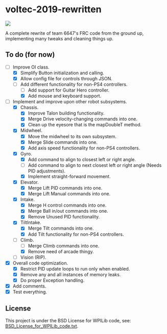 
# voltec-2019-rewritten

<p align="left"><a  href="https://github.com/pacoito123/voltec-2019-rewritten"  target="_blank"><img  src="https://i.imgur.com/F4focyC.png"></a></p>

A complete rewrite of team 6647's FRC code from the ground up, implementing many tweaks and cleaning things up.

## To do (for now)

 - [ ] Improve OI class.
	 - [x] Simplify Button initialization and calling.
	 - [x] Allow config file for controls through JSON.
	 - [ ] Add different functionality for non-PS4 controllers.
		 - [ ] Add support for Guitar Hero controller.
		 - [x] Add mouse and keyboard support.
 - [ ] Implement and improve upon other robot subsystems.
	 - [x] Chassis.
		 - [x] Improve Talon building functionality.
		 - [x] Merge Drive velocity-changing commands into one.
		 - [x] Clean up the eyesore that is the mapDoubleT method.
	 - [x] Midwheel.
		 - [x] Move the midwheel to its own subsystem.
		 - [x] Merge Slide commands into one.
		 - [x] Add axis speed functionality for non-PS4 controllers.
	 - [x] Gyro.
		 - [x] Add command to align to closest left or right angle.
		 - [ ] Add command to align to next closest left or right angle (Needs PID adjustments).
		 - [x] Implement straight-forward movement.
	 - [x] Elevator.
		 - [x] Merge Lift PID commands into one.
		 - [x] Merge Lift Manual commands into one.
	 - [x] Intake.
		 - [x] Merge H control commands into one.
		 - [x] Merge Ball in/out commands into one.
		 - [x] Remove Unused PID functionality.
	 - [x] TiltIntake.
		 - [x] Merge Tilt commands into one.
		 - [x] Add Tilt functionality for non-PS4 controllers.
	 - [ ] Climb.
		 - [ ] Merge Climb commands into one.
		 - [x] Remove need of arcade thingy.
	 - [ ] Vision (RIP).
 - [x] Overall code optimization.
	 - [x] Restrict PID update loops to run only when enabled.
	 - [x] Remove any and all instances of memory leaks.
	 - [x] Do proper Exception handling.
 - [x] Add comments.
 - [x] Test everything.

## License

This project is under the BSD License for WPILib code, see: [BSD_License_for_WPILib_code.txt](BSD_License_for_WPILib_code.txt).